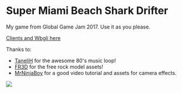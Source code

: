 # Super Miami Beach Shark Drifter

My game from Global Game Jam 2017. Use it as you please.

[Clients and Wbgli here](https://paavonelimarkka.github.io/super-miami-beach-shark-drifter/)

Thanks to:

- [TaneliH](https://github.com/TaneliR) for the awesome 80's music loop!
- [FR3D](https://www.assetstore.unity3d.com/en/#!/content/19856) for the free rock model assets!
- [MrNinjaBoy](https://www.youtube.com/watch?v=Ep0rlBQRcVc&t=1988s) for a good video tutorial and assets for camera effects.

![](http://i.imgur.com/MwJw016.jpg)
